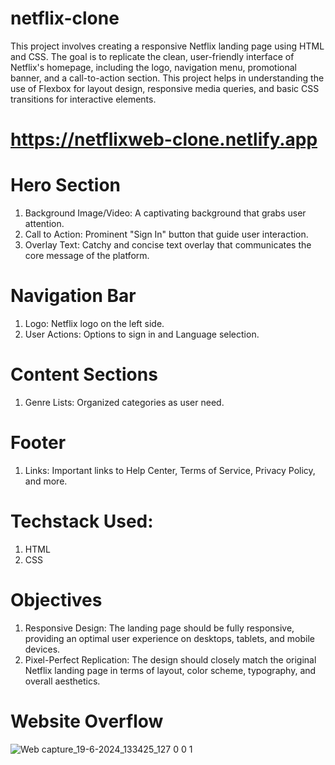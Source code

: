 # netflix-clone
This project involves creating a responsive Netflix landing page using HTML and CSS. The goal is to replicate the clean, user-friendly interface of Netflix's homepage, including the logo, navigation menu, promotional banner, and a call-to-action section. This project helps in understanding the use of Flexbox for layout design, responsive media queries, and basic CSS transitions for interactive elements.
# https://netflixweb-clone.netlify.app
# Hero Section
1. Background Image/Video: A captivating background that grabs user attention.
2. Call to Action: Prominent "Sign In" button that guide user interaction.
3. Overlay Text: Catchy and concise text overlay that communicates the core message of the platform.
# Navigation Bar
1. Logo: Netflix logo on the left side.
2. User Actions: Options to sign in and Language selection.
# Content Sections
1. Genre Lists: Organized categories as user need.
# Footer
1. Links: Important links to Help Center, Terms of Service, Privacy Policy, and more.
# Techstack Used:
1. HTML
2. CSS
# Objectives
1. Responsive Design: The landing page should be fully responsive, providing an optimal user experience on desktops, tablets, and mobile devices.
2. Pixel-Perfect Replication: The design should closely match the original Netflix landing page in terms of layout, color scheme, typography, and overall aesthetics.
# Website Overflow
![Web capture_19-6-2024_133425_127 0 0 1](https://github.com/satyajit1025/netflix-clone/assets/159767209/87bfe4c3-690a-44eb-9946-5430aafcac6e)
